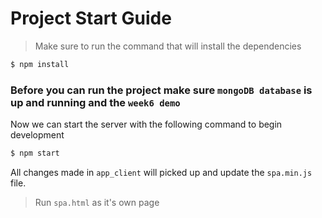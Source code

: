 # Project Start Guide

> Make sure to run the command that will install the dependencies

```sh
$ npm install
```

### Before you can run the project make sure `mongoDB database` is up and running and the `week6 demo`

Now we can start the server with the following command to begin development

```sh
$ npm start
```

All changes made in `app_client` will picked up and update the `spa.min.js` file.

> Run `spa.html` as it's own page